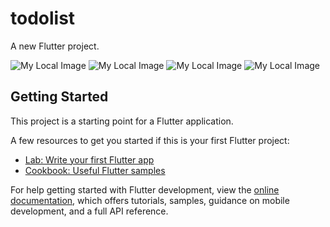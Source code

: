 # todolist

A new Flutter project.


![My Local Image](./images/demo1.png)
![My Local Image](./images/demo2.png)
![My Local Image](./images/demo3.png)
![My Local Image](./images/demo4.png)


## Getting Started

This project is a starting point for a Flutter application.

A few resources to get you started if this is your first Flutter project:

- [Lab: Write your first Flutter app](https://docs.flutter.dev/get-started/codelab)
- [Cookbook: Useful Flutter samples](https://docs.flutter.dev/cookbook)

For help getting started with Flutter development, view the
[online documentation](https://docs.flutter.dev/), which offers tutorials,
samples, guidance on mobile development, and a full API reference.
